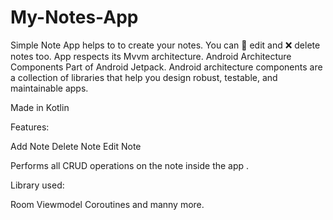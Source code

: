 # My-Notes-App
Simple Note App helps to to create your notes. You can 📝 edit and ❌ delete notes too. App respects its Mvvm architecture. 
Android Architecture Components Part of Android Jetpack.
Android architecture components are a collection of libraries that help you design robust, testable, and maintainable apps.

Made in Kotlin

Features:

Add Note
Delete Note
Edit Note

Performs all CRUD operations on the note inside the app .

Library used:

Room
Viewmodel
Coroutines
and manny more. 
